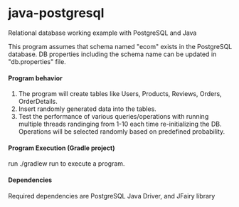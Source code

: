 # java-postgresql
Relational database working example with PostgreSQL and Java

This program assumes that schema named "ecom" exists in the PostgreSQL database. 
DB properties including the schema name can be updated in "db.properties" file.

#### Program behavior
1. The program will create tables like Users, Products, Reviews, Orders, OrderDetails.
2. Insert randomly generated data into the tables.
3. Test the performance of various queries/operations with running multiple threads randinging from 1-10 each time re-initializing the DB. 
Operations will be selected randomly based on predefined probability.

#### Program Execution (Gradle project)
run ./gradlew run to execute a program. 

#### Dependencies
Required dependencies are PostgreSQL Java Driver, and JFairy library
